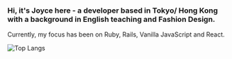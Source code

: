 ### Hi, it's Joyce here - a developer based in Tokyo/ Hong Kong with a background in English teaching and Fashion Design.

Currently, my focus has been on Ruby, Rails, Vanilla JavaScript and React.

![Top Langs](https://github-readme-stats.vercel.app/api/top-langs/?username=jshizuki&layout=compact&exclude_repo=my-new-theme)

<!--
**jshizuki/jshizuki** is a ✨ _special_ ✨ repository because its `README.md` (this file) appears on your GitHub profile.
